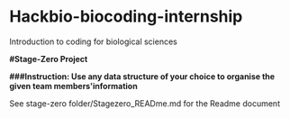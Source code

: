 # Hackbio-biocoding-internship
Introduction to coding for biological sciences

**#Stage-Zero Project**

**###Instruction: Use any data structure of your choice to organise the given team members'information**

See stage-zero folder/Stagezero_READme.md for the Readme document
